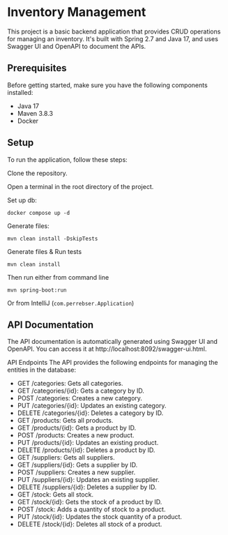 # Inventory Management
This project is a basic backend application that provides CRUD operations for managing an inventory. It's built with Spring 2.7 and Java 17, and uses Swagger UI and OpenAPI to document the APIs.
## Prerequisites
Before getting started, make sure you have the following components installed:
* Java 17
* Maven 3.8.3
* Docker
## Setup
To run the application, follow these steps:

Clone the repository.

Open a terminal in the root directory of the project.

Set up db:
 
`docker compose up -d`

Generate files:

`mvn clean install -DskipTests`

Generate files & Run tests

`mvn clean install`

Then run either from command line

    mvn spring-boot:run

Or from IntelliJ (`com.perrebser.Application`)

## API Documentation
The API documentation is automatically generated using Swagger UI and OpenAPI. You can access it at http://localhost:8092/swagger-ui.html.

API Endpoints
The API provides the following endpoints for managing the entities in the database:

* GET /categories: Gets all categories.
* GET /categories/{id}: Gets a category by ID.
* POST /categories: Creates a new category.
* PUT /categories/{id}: Updates an existing category.
* DELETE /categories/{id}: Deletes a category by ID.
* GET /products: Gets all products.
* GET /products/{id}: Gets a product by ID.
* POST /products: Creates a new product.
* PUT /products/{id}: Updates an existing product.
* DELETE /products/{id}: Deletes a product by ID.
* GET /suppliers: Gets all suppliers.
* GET /suppliers/{id}: Gets a supplier by ID.
* POST /suppliers: Creates a new supplier.
* PUT /suppliers/{id}: Updates an existing supplier.
* DELETE /suppliers/{id}: Deletes a supplier by ID.
* GET /stock: Gets all stock.
* GET /stock/{id}: Gets the stock of a product by ID.
* POST /stock: Adds a quantity of stock to a product.
* PUT /stock/{id}: Updates the stock quantity of a product.
* DELETE /stock/{id}: Deletes all stock of a product.